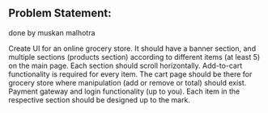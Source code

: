 ## Problem Statement:

done by muskan malhotra

Create UI for an online grocery store.
It should have a banner section, and multiple sections (products section) according to different items (at least 5) on the main page.
Each section should scroll horizontally.
Add-to-cart functionality is required for every item.
The cart page should be there for grocery store where manipulation (add or remove or total) should exist.
Payment gateway and login functionality (up to you).
Each item in the respective section should be designed up to the mark.
